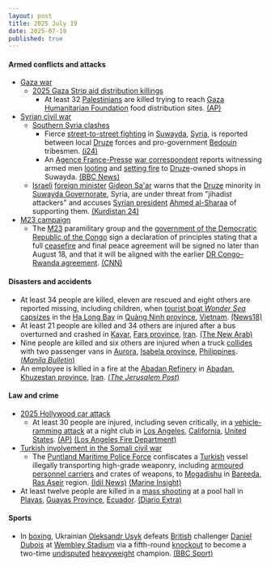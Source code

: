 ```yaml
---
layout: post
title: 2025 July 19
date: 2025-07-19
published: true
---
```



#### Armed conflicts and attacks

* [Gaza war](https://en.wikipedia.org/wiki/Gaza_war "Gaza war")
  * [2025 Gaza Strip aid distribution killings](https://en.wikipedia.org/wiki/2025_Gaza_Strip_aid_distribution_killings "2025 Gaza Strip aid distribution killings")
    * At least 32 [Palestinians](https://en.wikipedia.org/wiki/Palestinians "Palestinians") are killed trying to reach [Gaza Humanitarian Foundation](https://en.wikipedia.org/wiki/Gaza_Humanitarian_Foundation "Gaza Humanitarian Foundation") food distribution sites. [(AP)](https://apnews.com/article/israel-hamas-gaza-ghf-mideast-war-e3eead77195dc9c4dd07ac5fe640d00e)
* [Syrian civil war](https://en.wikipedia.org/wiki/Syrian_civil_war "Syrian civil war")
  * [Southern Syria clashes](https://en.wikipedia.org/wiki/Southern_Syria_clashes_%28July_2025%E2%80%93present%29 "Southern Syria clashes (July 2025–present)")
    * Fierce [street-to-street fighting](https://en.wikipedia.org/wiki/Urban_warfare "Urban warfare") in [Suwayda](https://en.wikipedia.org/wiki/Suwayda "Suwayda"), [Syria](https://en.wikipedia.org/wiki/Syria "Syria"), is reported between local [Druze](https://en.wikipedia.org/wiki/Druze_in_Syria "Druze in Syria") forces and pro-government [Bedouin](https://en.wikipedia.org/wiki/Bedouin "Bedouin") tribesmen. [(i24)](https://www.i24news.tv/en/news/middle-east/levant-turkey/artc-fierce-fighting-on-ongoing-in-syria-s-suweida-despite-declarations-of-ceasefire)
    * An [Agence France-Presse](https://en.wikipedia.org/wiki/Agence_France-Presse "Agence France-Presse") [war correspondent](https://en.wikipedia.org/wiki/War_correspondent "War correspondent") reports witnessing armed men [looting](https://en.wikipedia.org/wiki/Looting "Looting") and [setting fire](https://en.wikipedia.org/wiki/Arson "Arson") to [Druze](https://en.wikipedia.org/wiki/Druze "Druze")-owned shops in Suwayda. [(BBC News)](https://www.bbc.co.uk/news/articles/c0m87d4p9gvo)
  * [Israeli](https://en.wikipedia.org/wiki/Israel "Israel") [foreign minister](https://en.wikipedia.org/wiki/Ministry_of_Foreign_Affairs_%28Israel%29 "Ministry of Foreign Affairs (Israel)") [Gideon Sa'ar](https://en.wikipedia.org/wiki/Gideon_Sa%27ar "Gideon Sa'ar") warns that the [Druze](https://en.wikipedia.org/wiki/Druze "Druze") minority in [Suwayda Governorate](https://en.wikipedia.org/wiki/Suwayda_Governorate "Suwayda Governorate"), Syria, are under threat from "jihadist attackers" and accuses [Syrian president](https://en.wikipedia.org/wiki/President_of_Syria "President of Syria") [Ahmed al-Sharaa](https://en.wikipedia.org/wiki/Ahmed_al-Sharaa "Ahmed al-Sharaa") of supporting them. [(Kurdistan 24)](https://www.kurdistan24.net/en/story/852708/israel-warns-minorities-in-grave-danger-under-new-syrian-leadership)
* [M23 campaign](https://en.wikipedia.org/wiki/M23_campaign_%282022%E2%80%93present%29 "M23 campaign (2022–present)")
  * The [M23](https://en.wikipedia.org/wiki/March_23_Movement "March 23 Movement") paramilitary group and the [government of the Democratic Republic of the Congo](https://en.wikipedia.org/wiki/Government_of_the_Democratic_Republic_of_the_Congo "Government of the Democratic Republic of the Congo") sign a declaration of principles stating that a full [ceasefire](https://en.wikipedia.org/wiki/Ceasefire "Ceasefire") and final peace agreement will be signed no later than August 18, and that it will be aligned with the earlier [DR Congo–Rwanda agreement](https://en.wikipedia.org/wiki/2025_Democratic_Republic_of_the_Congo%E2%80%93Rwanda_peace_agreement "2025 Democratic Republic of the Congo–Rwanda peace agreement"). [(CNN)](https://www.cnn.com/2025/07/19/africa/congo-rwanda-m23-rebels-ceasefire-intl)

#### Disasters and accidents

* At least 34 people are killed, eleven are rescued and eight others are reported missing, including children, when [tourist boat *Wonder Sea* capsizes](https://en.wikipedia.org/wiki/2025_Ha_Long_Bay_boat_capsizing "2025 Ha Long Bay boat capsizing") in the [Hạ Long Bay](https://en.wikipedia.org/wiki/H%E1%BA%A1_Long_Bay "Hạ Long Bay") in [Quảng Ninh province](https://en.wikipedia.org/wiki/Qu%E1%BA%A3ng_Ninh_province "Quảng Ninh province"), [Vietnam](https://en.wikipedia.org/wiki/Vietnam "Vietnam"). [(News18)](https://www.news18.com/world/at-least-34-killed-children-among-tourists-missing-as-boat-capsizes-in-vietnams-ha-long-bay-ws-l-9451165.html)
* At least 21 people are killed and 34 others are injured after a bus overturned and crashed in [Kavar](https://en.wikipedia.org/wiki/Kavar "Kavar"), [Fars province](https://en.wikipedia.org/wiki/Fars_province "Fars province"), [Iran](https://en.wikipedia.org/wiki/Iran "Iran"). [(The New Arab)](https://www.newarab.com/news/bus-crash-kills-least-21-injures-34-south-iran)
* Nine people are killed and six others are injured when a truck [collides](https://en.wikipedia.org/wiki/Traffic_collision "Traffic collision") with two passenger vans in [Aurora](https://en.wikipedia.org/wiki/Aurora%2C_Isabela "Aurora, Isabela"), [Isabela province](https://en.wikipedia.org/wiki/Isabela_%28province%29 "Isabela (province)"), [Philippines](https://en.wikipedia.org/wiki/Philippines "Philippines"). [(*Manila Bulletin*)](https://mb.com.ph/2025/07/19/8-killed-4-injured-in-3-vehicle-crash-in-isabela)
* An employee is killed in a fire at the [Abadan Refinery](https://en.wikipedia.org/wiki/Abadan_Refinery "Abadan Refinery") in [Abadan](https://en.wikipedia.org/wiki/Abadan%2C_Iran "Abadan, Iran"), [Khuzestan province](https://en.wikipedia.org/wiki/Khuzestan_province "Khuzestan province"), [Iran](https://en.wikipedia.org/wiki/Iran "Iran"). [(*The Jerusalem Post*)](https://www.jpost.com/middle-east/iran-news/article-861524)

#### Law and crime

* [2025 Hollywood car attack](https://en.wikipedia.org/wiki/2025_Hollywood_car_attack "2025 Hollywood car attack")
  * At least 30 people are injured, including seven critically, in a [vehicle-ramming attack](https://en.wikipedia.org/wiki/Vehicle-ramming_attack "Vehicle-ramming attack") at a night club in [Los Angeles](https://en.wikipedia.org/wiki/Los_Angeles "Los Angeles"), [California](https://en.wikipedia.org/wiki/California "California"), [United States](https://en.wikipedia.org/wiki/United_States "United States"). [(AP)](https://apnews.com/article/los-angeles-car-into-crowd-east-hollywood-74109553b3f12ded236dc4e2d72c919b) [(Los Angeles Fire Department)](https://lafd.org/alert/updated-traffic-multiple-patients-07192025-inc0120)
* [Turkish involvement in the Somali civil war](https://en.wikipedia.org/wiki/Turkish_involvement_in_the_Somali_civil_war "Turkish involvement in the Somali civil war")
  * The [Puntland Maritime Police Force](https://en.wikipedia.org/wiki/Puntland_Maritime_Police_Force "Puntland Maritime Police Force") confiscates a [Turkish](https://en.wikipedia.org/wiki/Turkey "Turkey") vessel illegally transporting high-grade weaponry, including [armoured personnel carriers](https://en.wikipedia.org/wiki/Armoured_personnel_carriers "Armoured personnel carriers") and crates of weapons, to [Mogadishu](https://en.wikipedia.org/wiki/Mogadishu "Mogadishu") in [Bareeda](https://en.wikipedia.org/wiki/Bareeda_District "Bareeda District"), [Ras Aseir](https://en.wikipedia.org/wiki/Ras_Aseir "Ras Aseir") region. [(Idil News)](https://www.idilnews.com/turkish-weapons-smuggling-plot-to-mogadishu-foiled-by-puntland-marine-force/?preview=true) [(Marine Insight)](https://www.marineinsight.com/shipping-news/puntland-intercepts-cargo-ship-carrying-weapons-to-mogadishu/)
* At least twelve people are killed in a [mass shooting](https://en.wikipedia.org/wiki/Mass_shooting "Mass shooting") at a pool hall in [Playas](https://en.wikipedia.org/wiki/Playas%2C_Ecuador "Playas, Ecuador"), [Guayas Province](https://en.wikipedia.org/wiki/Guayas_Province "Guayas Province"), [Ecuador](https://en.wikipedia.org/wiki/Ecuador "Ecuador"). [(Diario Extra)](https://www.extra.ec/noticia/actualidad/masacre-playas-decena-victimas-balacera-billar-132940.html)

#### Sports

* In [boxing](https://en.wikipedia.org/wiki/Boxing "Boxing"), Ukrainian [Oleksandr Usyk](https://en.wikipedia.org/wiki/Oleksandr_Usyk "Oleksandr Usyk") defeats [British](https://en.wikipedia.org/wiki/United_Kingdom "United Kingdom") challenger [Daniel Dubois](https://en.wikipedia.org/wiki/Daniel_Dubois "Daniel Dubois") at [Wembley Stadium](https://en.wikipedia.org/wiki/Wembley_Stadium "Wembley Stadium") via a fifth-round [knockout](https://en.wikipedia.org/wiki/Knockout "Knockout") to become a two-time [undisputed](https://en.wikipedia.org/wiki/Undisputed_championship_%28boxing%29 "Undisputed championship (boxing)") [heavyweight](https://en.wikipedia.org/wiki/Heavyweight "Heavyweight") champion. [(BBC Sport)](https://www.bbc.co.uk/sport/boxing/articles/cm2lmd1rj8no)
